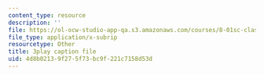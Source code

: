 ```yaml
---
content_type: resource
description: ''
file: https://ol-ocw-studio-app-qa.s3.amazonaws.com/courses/8-01sc-classical-mechanics-fall-2016/4d8b02139f275f73bc9f221c7158d53d_DSk8HTcB7x0.vtt
file_type: application/x-subrip
resourcetype: Other
title: 3play caption file
uid: 4d8b0213-9f27-5f73-bc9f-221c7158d53d
---
```

